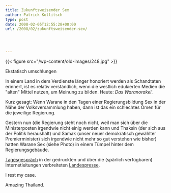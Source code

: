 ```yaml
---
title: Zukunftsweisender Sex
author: Patrick Kollitsch
type: post
date: 2008-02-05T12:55:28+00:00
url: /2008/02/zukunftsweisender-sex/




---
```

<div class="flickr">
  {{< figure src="/wp-content/old-images/248.jpg" >}} 
  
  <p>
    Ekstatisch umschlungen
  </p>
</div>

In einem Land in dem Verdienste länger honoriert werden als Schandtaten erinnert, ist es relativ verständlich, wenn die westlich edukierten Medien die "alten" Mittel nutzen, um Meinung zu bilden. Heute: _Das Waranorakel_.

Kurz gesagt: Wenn Warane in den Tagen einer Regierungsbildung Sex in der Nähe der Volksversammlung haben, dann ist das ein schlechtes Omen für die jeweilige Regierung. 

Gestern nun (die Regierung steht noch nicht, weil man sich über die Ministerposten irgendwie nicht einig werden kann und Thaksin (der sich aus der Politik heraushält) und Samak (unser neuer demokratisch gewählter Premierminister) sich irgendwie nicht mehr so gut verstehen wie bisher) hatten Warane Sex (siehe Photo) in einem Tümpel hinter dem Regierungsgebäude. 

[Tagesgespräch][1] in der gedruckten und über die (spärlich verfügbaren) Internetleitungen verbreiteten [Landespresse][2].

I rest my case.

Amazing Thailand.

 [1]: http://www.bangkokpost.com/breaking_news/breakingnews.php?id=125734
 [2]: http://www.nationmultimedia.com/2008/02/06/headlines/headlines_30064517.php